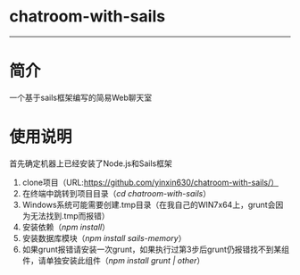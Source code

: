 # chatroom-with-sails
-------------
# 简介

一个基于sails框架编写的简易Web聊天室


# 使用说明
首先确定机器上已经安装了Node.js和Sails框架

1. clone项目（URL:https://github.com/yinxin630/chatroom-with-sails/）
2. 在终端中跳转到项目目录（*cd chatroom-with-sails*）
3. Windows系统可能需要创建.tmp目录（在我自己的WIN7x64上，grunt会因为无法找到.tmp而报错）
3. 安装依赖（*npm install*）
4. 安装数据库模块（*npm install sails-memory*）
5. 如果grunt报错请安装一次grunt，如果执行过第3步后grunt仍报错找不到某组件，请单独安装此组件（*npm install grunt | other*）